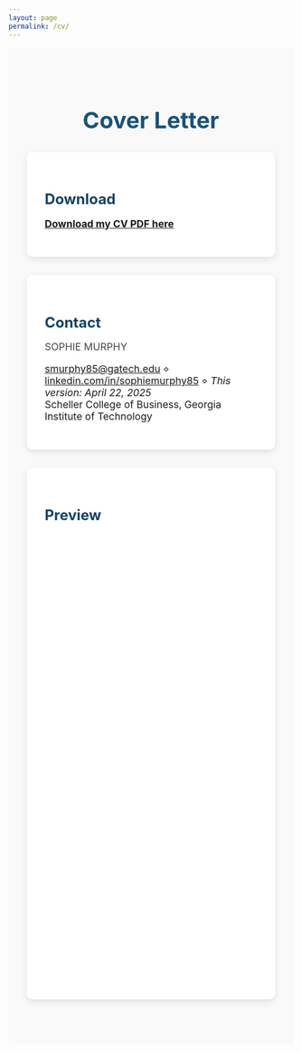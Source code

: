 ```yaml
---
layout: page
permalink: /cv/
---
```


<div class="section-wrapper">
  <h1 class="section-title">Cover Letter</h1>

  <div class="project">
    <h2>Download</h2>
    <p><a href="/assets/Sophie_Murphy_Cover_Letter.pdf" target="_blank"><strong>Download my CV PDF here</strong></a></p>
  </div>

  <div class="project">
    <h2>Contact</h2>
    <p>SOPHIE MURPHY</p>
    <p><a href="mailto:smurphy85@gatech.edu">smurphy85@gatech.edu</a> ⋄ <a href="https://www.linkedin.com/in/sophiemurphy85/">linkedin.com/in/sophiemurphy85</a> ⋄ <a 
    <p><em>This version: April 22, 2025</em><br>
    Scheller College of Business, Georgia Institute of Technology</p>
  </div>

  <div class="project">
    <h2>Preview</h2>
    <iframe src="/assets/Sophie_Murphy_Cover_Letter.pdf" width="100%" height="800px" style="border: none;">
      This browser does not support PDFs. Please download the PDF to view it: 
      <a href="/assets/Sophie_Murphy_Cover_Letter.pdf">Download PDF</a>
    </iframe>
  </div>
</div>

<style>
.section-wrapper {
  padding: 3rem 2rem;
  background-color: #f9f9f9;
}

.section-title {
  font-size: 2.5rem;
  color: #1a5276;
  margin-bottom: 2rem;
  text-align: center;
}

.project {
  background: white;
  border-radius: 10px;
  padding: 2rem;
  margin-bottom: 2rem;
  box-shadow: 0 4px 12px rgba(0, 0, 0, 0.1);
}

.project h2 {
  font-size: 1.6rem;
  color: #154360;
  margin-bottom: 0.5rem;
}

.project p {
  font-size: 1.1rem;
  color: #444;
  margin-bottom: 1rem;
}
</style>

